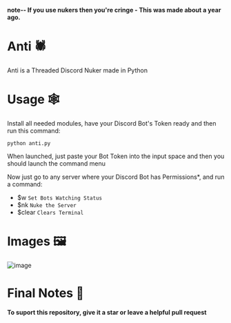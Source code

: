 **note-- If you use nukers then you're cringe - This was made about a year ago.**

# Anti 🕷
Anti is a Threaded Discord Nuker made in Python

# Usage 🕸
Install all needed modules, have your Discord Bot's Token ready and then run this command:

    python anti.py

When launched, just paste your Bot Token into the input space and then you should launch the command menu

Now just go to any server where your Discord Bot has Permissions*, and run a command:
- $w `Set Bots Watching Status`
- $nk `Nuke the Server`
- $clear `Clears Terminal`

# Images 🖼
![image](https://user-images.githubusercontent.com/75194878/171073852-8618c133-bd7c-4b1c-a7c6-1d2605537b48.png)

# Final Notes 📝
**To suport this repository, give it a star or leave a helpful pull request**

